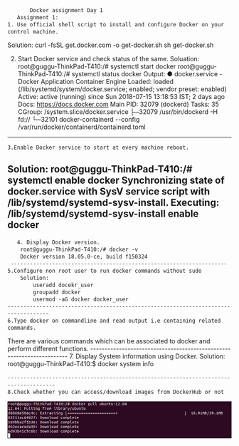            Docker assignment Day 1
       Assignment 1:
    1. Use official shell script to install and configure Docker on your control machine.
Solution:
	 curl -fsSL get.docker.com -o get-docker.sh
	  sh get-docker.sh
	
2.	Start Docker service and check status of the same.
		Soluation:
			root@guggu-ThinkPad-T410:/# systemctl start docker
			root@guggu-ThinkPad-T410:/# systemctl status docker
		Output:
			● docker.service - Docker Application Container Engine
   			Loaded: loaded (/lib/systemd/system/docker.service; enabled; vendor 	preset: enabled)
   			Active: active (running) since Sun 2018-07-15 13:18:53 IST; 2 days ago
     			Docs: https://docs.docker.com
 			Main PID: 32079 (dockerd)
    			Tasks: 35
   			CGroup: /system.slice/docker.service
           		├─32079 /usr/bin/dockerd -H fd://
           		└─32101 docker-containerd --config /var/run/docker/containerd/containerd.toml
------------------------------------------------------------------------------
	3.Enable Docker service to start at every machine reboot.

Solution:
root@guggu-ThinkPad-T410:/# systemctl enable docker
Synchronizing state of docker.service with SysV service script with /lib/systemd/systemd-sysv-install.
Executing: /lib/systemd/systemd-sysv-install enable docker
--------------------------------------------------------------------
       4. Display Docker version.
		root@guggu-ThinkPad-T410:/# docker -v
		Docker version 18.05.0-ce, build f150324
     --------------------------------------------------------------------
	5.Configure non root user to run docker commands without sudo
		Solution:
			useradd docekr_user
			groupadd docker
			usermod -aG docker docker_user
	-----------------------------------------------------------------------------------
	6.Type docker on commandline and read output i.e containing related commands.
There are various commands which can be associated to docker and perform different functions.
	----------------------------------------------------------------------
	7. Display System information using Docker.
	Solution:
		root@guggu-ThinkPad-T410:$ docker system info

	-------------------------------------------------------------------------------------
	8.Check whether you can access/download images from DockerHub or not
  ![](https://github.com/navdeepmanchanda/Assignments/blob/master/docker_day1/media/docker_assign_1.png)
